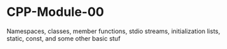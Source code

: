 # CPP-Module-00
Namespaces, classes, member functions, stdio streams, initialization lists, static, const, and some other basic stuf
